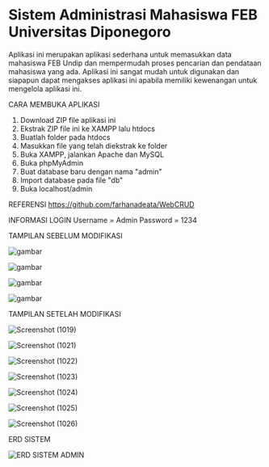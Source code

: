 # Sistem Administrasi Mahasiswa FEB Universitas Diponegoro
Aplikasi ini merupakan aplikasi sederhana untuk memasukkan data mahasiswa FEB Undip dan mempermudah proses pencarian dan pendataan mahasiswa yang ada. Aplikasi ini sangat mudah untuk digunakan dan siapapun dapat mengakses aplikasi ini apabila memiliki kewenangan untuk mengelola aplikasi ini.

CARA MEMBUKA APLIKASI
1. Download ZIP file aplikasi ini
2. Ekstrak ZIP file ini ke XAMPP lalu htdocs
3. Buatlah folder pada htdocs
4. Masukkan file yang telah diekstrak ke folder
5. Buka XAMPP, jalankan Apache dan MySQL
6. Buka phpMyAdmin
7. Buat database baru dengan nama "admin"
8. Import database pada file "db"
9. Buka localhost/admin

REFERENSI
https://github.com/farhanadeata/WebCRUD

INFORMASI LOGIN
Username = Admin
Password = 1234

TAMPILAN SEBELUM MODIFIKASI

![gambar](https://user-images.githubusercontent.com/100106630/162618268-0a9a58a8-3ebf-40ed-ab61-367999d0e839.png)

![gambar](https://user-images.githubusercontent.com/100106630/162618264-44bcdab9-7a52-4587-84d4-e4f3c4f0930a.png)

![gambar](https://user-images.githubusercontent.com/100106630/162618296-f795d63d-b945-444d-87ee-e419efb3a075.png)

![gambar](https://user-images.githubusercontent.com/100106630/162618348-9e8a5b09-c24c-4a51-83e5-567c1e829c94.png)

TAMPILAN SETELAH MODIFIKASI

![Screenshot (1019)](https://github.com/khansaairameytasari/PengkodeanDanPemrograman-Sistem-Administrasi-Mahasiswa-Sederhana/assets/166633881/c25478b8-f2a6-409c-8b48-d54f518f8449)

![Screenshot (1021)](https://github.com/khansaairameytasari/PengkodeanDanPemrograman-Sistem-Administrasi-Mahasiswa-Sederhana/assets/166633881/bca8b03c-3aca-49f8-9189-42072a06b955)

![Screenshot (1022)](https://github.com/khansaairameytasari/PengkodeanDanPemrograman-Sistem-Administrasi-Mahasiswa-Sederhana/assets/166633881/1148caf8-f143-43f9-b8f0-737c494e4d21)

![Screenshot (1023)](https://github.com/khansaairameytasari/PengkodeanDanPemrograman-Sistem-Administrasi-Mahasiswa-Sederhana/assets/166633881/f351f152-fa76-4aab-8843-ee01e83e1352)

![Screenshot (1024)](https://github.com/khansaairameytasari/PengkodeanDanPemrograman-Sistem-Administrasi-Mahasiswa-Sederhana/assets/166633881/ce1b491d-c435-4556-a8c8-add72766d1da)

![Screenshot (1025)](https://github.com/khansaairameytasari/PengkodeanDanPemrograman-Sistem-Administrasi-Mahasiswa-Sederhana/assets/166633881/2e3b3b11-d66a-4948-a87a-c36536ad697e)

![Screenshot (1026)](https://github.com/khansaairameytasari/PengkodeanDanPemrograman-Sistem-Administrasi-Mahasiswa-Sederhana/assets/166633881/46939777-f28d-486f-ba2a-4a5bf9a590e7)

ERD SISTEM

![ERD SISTEM ADMIN](https://github.com/khansaairameytasari/PengkodeanDanPemrograman-Sistem-Administrasi-Mahasiswa-Sederhana/assets/166633881/1740b4ca-327f-40ed-8e50-5a638a3b1924)


